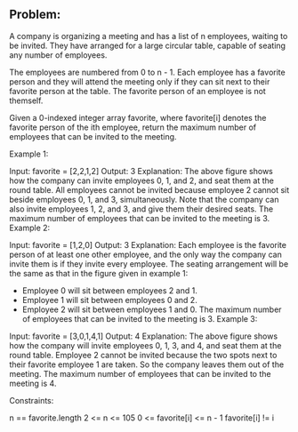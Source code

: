 ## Problem:
A company is organizing a meeting and has a list of n employees, waiting to be invited. They have arranged for a large circular table, capable of seating any number of employees.

The employees are numbered from 0 to n - 1. Each employee has a favorite person and they will attend the meeting only if they can sit next to their favorite person at the table. The favorite person of an employee is not themself.

Given a 0-indexed integer array favorite, where favorite[i] denotes the favorite person of the ith employee, return the maximum number of employees that can be invited to the meeting.

 

Example 1:


Input: favorite = [2,2,1,2]
Output: 3
Explanation:
The above figure shows how the company can invite employees 0, 1, and 2, and seat them at the round table.
All employees cannot be invited because employee 2 cannot sit beside employees 0, 1, and 3, simultaneously.
Note that the company can also invite employees 1, 2, and 3, and give them their desired seats.
The maximum number of employees that can be invited to the meeting is 3. 
Example 2:

Input: favorite = [1,2,0]
Output: 3
Explanation: 
Each employee is the favorite person of at least one other employee, and the only way the company can invite them is if they invite every employee.
The seating arrangement will be the same as that in the figure given in example 1:
- Employee 0 will sit between employees 2 and 1.
- Employee 1 will sit between employees 0 and 2.
- Employee 2 will sit between employees 1 and 0.
The maximum number of employees that can be invited to the meeting is 3.
Example 3:


Input: favorite = [3,0,1,4,1]
Output: 4
Explanation:
The above figure shows how the company will invite employees 0, 1, 3, and 4, and seat them at the round table.
Employee 2 cannot be invited because the two spots next to their favorite employee 1 are taken.
So the company leaves them out of the meeting.
The maximum number of employees that can be invited to the meeting is 4.
 

Constraints:

n == favorite.length
2 <= n <= 105
0 <= favorite[i] <= n - 1
favorite[i] != i